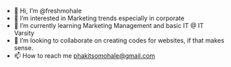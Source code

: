 - 👋 Hi, I’m @freshmohale
- 👀 I’m interested in Marketing trends especially in corporate
- 🌱 I’m currently learning Marketing Management and basic IT @ IT Varsity
- 💞️ I’m looking to collaborate on creating codes for websites, if that makes sense.
- 📫 How to reach me phakitsomohale@gmail.com

<!---
freshmohale/freshmohale is a ✨ special ✨ repository because its `README.md` (this file) appears on your GitHub profile.
You can click the Preview link to take a look at your changes.
--->
